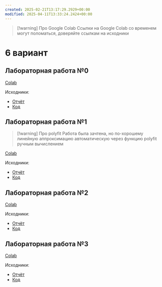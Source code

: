 ```yaml
---
created: 2025-02-21T13:17:29.2929+00:00
modified: 2025-04-11T13:33:24.2424+00:00
---
```

> [!warning] Про Google Colab
> Ссылки на Google Colab со временем могут поломаться, доверяйте ссылкам на исходники

# 6 вариант
## Лабораторная работа №0
[Colab](https://colab.research.google.com/drive/1yXTqYejG2YmESll1lkrNadKg324hJWU_?usp=sharing)

Исходники:
- [Отчёт](https://github.com/IAmProgrammist/lab_materials/tree/main/%D0%90%D0%BD%D0%B0%D0%BB%D0%B8%D0%B7%20%D0%B4%D0%B0%D0%BD%D0%BD%D1%8B%D1%85/0)
- [Код](https://github.com/IAmProgrammist/data_analysis/blob/main/lab0.ipynb)

## Лабораторная работа №1

> [!warning] Про polyfit
> Работа была зачтена, но по-хорошему линейную аппроксимацию автоматическую через функцию polyfit ручным вычислением

[Colab](https://colab.research.google.com/drive/1HO2Oa0A1-bwEB1Hzd7CvajL_8XA7pS0v?usp=sharing)

Исходники:
- [Отчёт](https://github.com/IAmProgrammist/lab_materials/tree/main/%D0%90%D0%BD%D0%B0%D0%BB%D0%B8%D0%B7%20%D0%B4%D0%B0%D0%BD%D0%BD%D1%8B%D1%85/1)
- [Код](https://github.com/IAmProgrammist/data_analysis/blob/main/lab1)

## Лабораторная работа №2
[Colab](https://colab.research.google.com/drive/1eASth60koXtbMfqIR5Ib6YNiDiXQFLpU?usp=sharing)

Исходники:
- [Отчёт](https://github.com/IAmProgrammist/lab_materials/tree/main/%D0%90%D0%BD%D0%B0%D0%BB%D0%B8%D0%B7%20%D0%B4%D0%B0%D0%BD%D0%BD%D1%8B%D1%85/2)
- [Код](https://github.com/IAmProgrammist/data_analysis/blob/main/lab2)

## Лабораторная работа №3
[Colab](https://colab.research.google.com/drive/1i13npkteBY1ls1ounwWQ09XQANIATzds?usp=sharing)

Исходники:
- [Отчёт](https://github.com/IAmProgrammist/lab_materials/tree/main/%D0%90%D0%BD%D0%B0%D0%BB%D0%B8%D0%B7%20%D0%B4%D0%B0%D0%BD%D0%BD%D1%8B%D1%85/3)
- [Код](https://github.com/IAmProgrammist/data_analysis/blob/main/lab3)